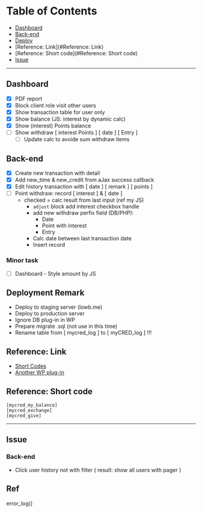 # Table of Contents- [Dashboard](#Dashboard)- [Back-end](#Back-end)- [Deploy](#Deploy)- [Reference: Link](#Reference: Link)- [Reference: Short code](#Reference: Short code)- [Issue](#Issue)---## Dashboard- [X] PDF report- [X] Block client role visit other users- [X] Show transaction table for user only- [X] Show balance (JS: interest by dynamic calc)- [X] Show (interest) Points balance- [ ] Show withdraw [ interest Points ] [ date ] [ Entry ]  - [ ] Update calc to avoide sum withdraw items## Back-end- [X] Create new transaction with detail- [X] Add new_time & new_credit from aJax success callback- [X] Edit history transaction with [ date ] [ remark ] [ points ]- [ ] Point withdraw: record [ interest ] & [ date ]  * checked = calc result from last input (ref my JS)    - `adjust` block add interest checkbox handle    - add new withdraw perfix field (DB/PHP):      * Date      * Point with interest      * Entry    - Calc date between last transaction date    - Insert record### Minor task  - [ ] Dashboard - Style amount by JS## Deployment Remark* Deploy to staging server (lowb.me)* Deploy to production server* Ignore DB plug-in in WP* Prepare migrate .sql (not use in this time)* Rename table from [ mycred_log ] to [ myCRED_log ] !!!## Reference: Link* [Short Codes](http://codex.mycred.me/category/shortcodes/)* [Another WP plug-in](http://codecanyon.net/item/wpdeposit/500402)## Reference: Short code```[mycred_my_balance][mycred_exchange][mycred_give]```---## Issue### Back-end- Click user history not with filter ( result: show all users with pager )## Referror_log()